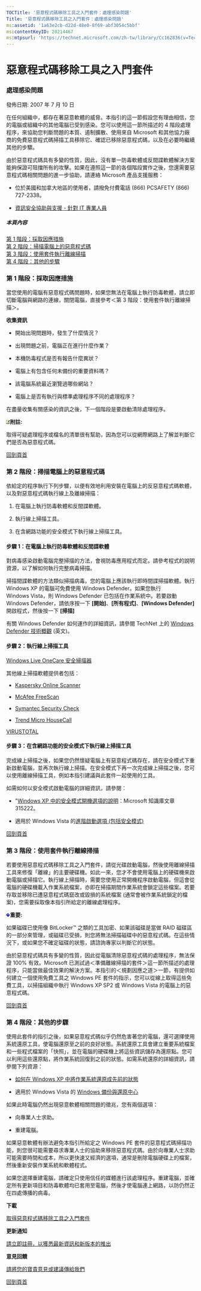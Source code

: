 ```yaml
---
TOCTitle: '惡意程式碼移除工具之入門套件：處理感染問題'
Title: '惡意程式碼移除工具之入門套件：處理感染問題'
ms:assetid: '1a63e2cb-d22d-48e0-8f69-abf3054c5bbf'
ms:contentKeyID: 20214467
ms:mtpsurl: 'https://technet.microsoft.com/zh-tw/library/Cc162836(v=TechNet.10)'
---
```


惡意程式碼移除工具之入門套件
============================

### 處理感染問題

發佈日期: 2007 年 7 月 10 日

在任何組織中，都存在著惡意軟體的威脅。本指引的這一節假設您有理由相信，您的電腦或組織中的其他電腦已受到感染。您可以使用這一節所描述的 4 階段處理程序，來協助您判斷問題的本質、遏制擴散、使用來自 Microsoft 和其他協力廠商的免費惡意程式碼掃描工具移除它、確認已移除惡意程式碼，以及在必要時繼續其他的步驟。

由於惡意程式碼具有多變的性質，因此，沒有單一防毒軟體或反間諜軟體解決方案能夠保證可阻擋所有的攻擊。如果在遵照這一節的各個階段實作之後，您還需要惡意程式碼相關問題的進一步協助，請連絡 Microsoft 產品支援服務：

-   位於美國和加拿大地區的使用者，請撥免付費電話 (866) PCSAFETY (866) 727-2338。

-   [資訊安全協助與支援 - 針對 IT 專業人員](https://support.microsoft.com/gp/securityitpro)

##### 本頁內容

[](#eeae)[第 1 階段：採取因應措施](#eeae)  
[](#edae)[第 2 階段：掃描電腦上的惡意程式碼](#edae)  
[](#ecae)[第 3 階段：使用套件執行離線掃描](#ecae)  
[](#ebae)[第 4 階段：其他的步驟](#ebae)

### 第 1 階段：採取因應措施

當您使用的電腦有惡意程式碼問題時，如果您無法在電腦上執行防毒軟體，請立即切斷電腦與網路的連線，關閉電腦，直接參考＜第 3 階段：使用套件執行離線掃描＞。

**收集資訊**

-   開始出現問題時，發生了什麼情況？

-   出現問題之前，電腦正在進行什麼作業？

-   本機防毒程式是否有報告什麼異狀？

-   電腦上有包含任何未備份的重要資料嗎？

-   該電腦系統最近瀏覽過哪些網站？

-   電腦上是否有執行與標準處理程序不同的處理程序？

在盡量收集有關感染的資訊之後，下一個階段是要啟動清除處理程序。

![](images/Cc162836.note(zh-tw,TechNet.10).gif)**附註:**

取得可疑處理程序或檔名的清單很有幫助，因為您可以從網際網路上了解並判斷它們是否為惡意程式碼。

[](#mainsection)[回到頁首](#mainsection)

### 第 2 階段：掃描電腦上的惡意程式碼

依給定的程序執行下列步驟，以便有效地利用安裝在電腦上的反惡意程式碼軟體，以及對惡意程式碼執行線上及離線掃描：

1.  在電腦上執行防毒軟體和反間諜軟體。

2.  執行線上掃描工具。

3.  在含網路功能的安全模式下執行線上掃描工具。

#### 步驟 1：在電腦上執行防毒軟體和反間諜軟體

對病毒感染啟動電腦完整掃描的方法，會視防毒應用程式而定。請參考程式的說明資源，以了解如何執行完整病毒掃描。

掃描間諜軟體的方法類似掃描病毒。您的電腦上應該執行即時間諜掃描軟體。執行 Windows XP 的電腦可免費使用 Windows Defender。如果您執行 Windows Vista，則 Windows Defender 已包括在作業系統中。若要啟動 Windows Defender，請依序按一下 **\[開始\]**、**\[所有程式\]**、**\[Windows Defender\]** 開啟程式，然後按一下 **\[掃描\]**

有關 Windows Defender 如何運作的詳細資訊，請參閱 TechNet 上的 [Windows Defender 技術概觀](https://technet2.microsoft.com/windowsvista/en/library/94d9603c-91ef-4a7a-8811-4904a1fb540c1033.mspx?mfr=true) (英文)。

#### 步驟 2：執行線上掃描工具

[Windows Live OneCare 安全掃描器](https://onecare.live.com/site/en-us/default.htm)

其他線上掃描軟體提供者包括：

-   [Kaspersky Online Scanner](https://www.kaspersky.com/kos/eng/partner/default/kavwebscan.html)

-   [McAfee FreeScan](https://us.mcafee.com/root/mfs/default.asp?affid=294)

-   [Symantec Security Check](https://security.norton.com/sscv6/default.asp?langid=ie&venid=sym)

-   [Trend Micro HouseCall](https://housecall.trendmicro.com/)

[VIRUSTOTAL](https://www.virustotal.com/en/indexf.html)

#### 步驟 3：在含網路功能的安全模式下執行線上掃描工具

完成線上掃描之後，如果您仍然懷疑電腦上有惡意程式碼存在，請在安全模式下重新啟動電腦，並再次執行線上掃描。在安全模式下再一次完成線上掃描之後，您可以使用離線掃描工具，例如本指引建議與此套件一起使用的工具。

如需如何以安全模式啟動電腦的詳細資訊，請參閱：

-   "[Windows XP 中的安全模式開機選項的說明](https://support.microsoft.com/kb/315222)：Microsoft 知識庫文章 315222。

-   適用於 Windows Vista 的[進階啟動選項 (包括安全模式)](https://go.microsoft.com/fwlink/?linkid=87010)

[](#mainsection)[回到頁首](#mainsection)

### 第 3 階段：使用套件執行離線掃描

若要使用惡意程式碼移除工具之入門套件，請從光碟啟動電腦，然後使用離線掃描工具來修復「離線」的主要硬碟機。如此一來，您才不會使用電腦上的硬碟機來啟動電腦或掃描它。執行線上掃描時，需要您使用正常開機程序啟動電腦，但這會從電腦的硬碟機載入作業系統檔案，亦即在掃描期間作業系統會鎖定這些檔案。若要存取並移除已遭惡意程式碼竄改或毀損的系統檔案 (通常會被作業系統鎖定的檔案)，您需要採取像本指引所給定的離線處理程序。

![](images/Cc162836.important(zh-tw,TechNet.10).gif)**重要:**

如果磁碟已使用像 BitLocker™ 之類的工具加密、如果該磁碟是當做 RAID 磁碟區的一部分來管理，或磁碟已受損，則您將無法掃描磁碟中的惡意程式碼。在這些情況下，或如果您不確定磁碟的狀態，請諮詢專家以判斷它的狀態。

由於惡意程式碼具有多變的性質，因此從電腦清除惡意程式碼的處理程序，無法保證 100% 有效。Microsoft 已測試過＜準備離線掃描的套件＞這一節所描述的處理程序，只能當做最佳效果的解決方案。本指引的＜規劃因應之道＞一節，有提供如何建立一個使用免費工具之 Windows PE 套件的指示，您可以從線上取得這些免費工具，以掃描組織中執行 Windows XP SP2 或 Windows Vista 的電腦上的惡意程式碼。

[](#mainsection)[回到頁首](#mainsection)

### 第 4 階段：其他的步驟

使用此套件的指引之後，如果惡意程式碼似乎仍然危害著您的電腦，還可選擇使用系統還原工具，使電腦還原至之前的良好狀態。系統還原工具會建立重要系統檔案和一些程式檔案的「快照」，並在電腦的硬碟機上將這些資訊儲存為還原點。您可以利用這些還原點，將作業系統回復到之前的狀態。如需系統還原的詳細資訊，請參閱下列資源：

-   [如何在 Windows XP 中將作業系統還原成先前的狀態](https://support.microsoft.com/kb/306084)

-   適用於 Windows Vista 的 [Windows 備份與還原中心](https://go.microsoft.com/fwlink/?linkid=91303)

如果此時電腦仍然出現惡意軟體相關問題的徵兆，您有兩個選項：

-   向專業人士求助。

-   重建電腦。

如果惡意軟體有辦法避免本指引所給定之 Windows PE 套件的惡意程式碼掃描功能，則您很可能需要尋求專業人士的協助來移除惡意程式碼。由於向專業人士求助可能需要時間和成本，所以更快速又經濟的選項，通常是刪除電腦硬碟上的檔案，然後重新安裝作業系統和軟體程式。

如果您選擇重建電腦，請確定只使用信任的媒體進行該處理程序。重建電腦，並確定所有更新項目和防毒軟體均已套用至電腦，然後才使電腦連上網路，以防仍然正在四處傳播的病毒。

**下載**

[取得惡意程式碼移除工具之入門套件](https://go.microsoft.com/fwlink/?linkid=93108)

**更新通知**

[請立即註冊，以獲悉最新資訊和新版本的推出](https://go.microsoft.com/fwlink/?linkid=54982)

**意見回饋**

[請將您的寶貴意見或建議傳給我們](https://technet.microsoft.com/zh-tw/mailto:secwish?subject=malware%20removal%20starter%20kit)

[](#mainsection)[回到頁首](#mainsection)
